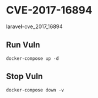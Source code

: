 # CVE-2017-16894

laravel-cve_2017_16894

## Run Vuln

```
docker-compose up -d
```

## Stop Vuln

```
docker-compose down -v
```

